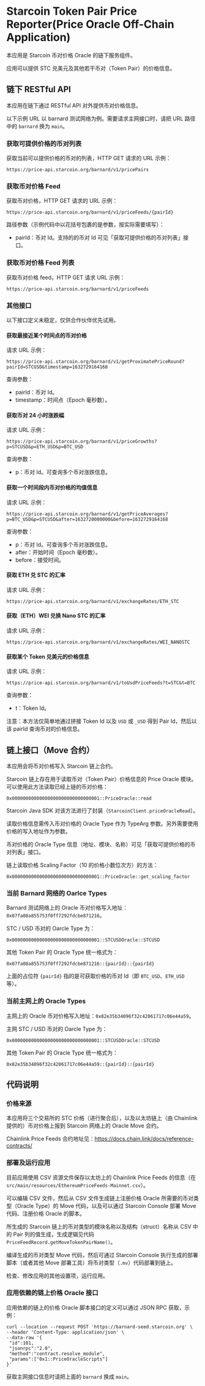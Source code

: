 # Starcoin Token Pair Price Reporter(Price Oracle Off-Chain Application)

本应用是 Starcoin 币对价格 Oracle 的链下服务组件。

应用可以提供 STC 兑美元及其他若干币对（Token Pair）的价格信息。

## 链下 RESTful API

本应用在链下通过 RESTful API 对外提供币对价格信息。

以下示例 URL 以 barnard 测试网络为例。需要请求主网接口时，请把 URL 路径中的 `barnard` 换为 `main`。

### 获取可提供价格的币对列表

获取当前可以提供价格的币对的列表，HTTP GET 请求的 URL 示例：

```url
https://price-api.starcoin.org/barnard/v1/pricePairs
```

### 获取币对价格 Feed

获取币对价格，HTTP GET 请求的 URL 示例：

```url
https://price-api.starcoin.org/barnard/v1/priceFeeds/{pairId}
```

路径参数（示例代码中以花括号包裹的是参数，按实际需要填写）：

* pairId：币对 Id。支持的的币对 Id 可见「获取可提供价格的币对列表」接口。

### 获取币对价格 Feed 列表

获取币对价格 feed，HTTP GET 请求 URL 示例：

```url
https://price-api.starcoin.org/barnard/v1/priceFeeds
```

### 其他接口

以下接口定义未稳定，仅供合作伙伴优先试用。

#### 获取最接近某个时间点的币对价格

请求 URL 示例：

```url
https://price-api.starcoin.org/barnard/v1/getProximatePriceRound?pairId=STCUSD&timestamp=1632729164168
```

查询参数：

* pairId：币对 Id。
* timestamp：时间点（Epoch 毫秒数）。

#### 获取币对 24 小时涨跌幅

请求 URL 示例：

```url
https://price-api.starcoin.org/barnard/v1/priceGrowths?p=STCUSD&p=ETH_USD&p=BTC_USD
```

查询参数：

* p：币对 Id。可查询多个币对涨跌信息。

#### 获取一个时间段内币对价格的均值信息

请求 URL 示例：

```url
https://price-api.starcoin.org/barnard/v1/getPriceAverages?p=BTC_USD&p=STCUSD&after=1632720000000&before=1632729164168
```

查询参数：

* p：币对 Id。可查询多个币对涨跌信息。
* after：开始时间（Epoch 毫秒数）。
* before：接受时间。

#### 获取 ETH 兑 STC 的汇率

请求 URL 示例：

```url
https://price-api.starcoin.org/barnard/v1/exchangeRates/ETH_STC
```

#### 获取（ETH）WEI 兑换 Nano STC 的汇率

请求 URL 示例：

```url
https://price-api.starcoin.org/barnard/v1/exchangeRates/WEI_NANOSTC
```

#### 获取某个 Token 兑美元的价格信息

请求 URL 示例：

```url
https://price-api.starcoin.org/barnard/v1/toUsdPriceFeeds?t=STC&t=BTC
```

查询参数：

* t：Token Id。

注意：本方法仅简单地通过拼接 Token Id 以及 `USD` 或 `_USD` 得到 Pair Id，然后以该 pairId 查询币对的价格信息。

## 链上接口（Move 合约）

本应用会将币对价格写入 Starcoin 链上合约。

Starcoin 链上存在用于读取币对（Token Pair）价格信息的 Price Oracle 模块。 可以使用此方法读取已经上链的币对价格：

```text
0x00000000000000000000000000000001::PriceOracle::read
```

Starcoin Java SDK 对该方法进行了封装（`StarcoinClient.priceOracleRead`）。

读取价格信息需传入币对价格的 Oracle Type 作为 TypeArg 参数。另外需要使用价格的写入地址作为参数。

币对价格的 Oracle Type 信息（地址、模块、名称）可见「获取可提供价格的币对列表」接口。

链上读取价格 Scaling Factor（10 的价格小数位次方）的方法：

```text
0x00000000000000000000000000000001::PriceOracle::get_scaling_factor
```

### 当前 Barnard 网络的 Oarlce Types

Barnard 测试网络上的 Oracle 币对价格写入地址：`0x07fa08a855753f0ff7292fdcbe871216`。

STC / USD 币对的 Oarcle Type 为：

```
0x00000000000000000000000000000001::STCUSDOracle::STCUSD
```

其他 Token Pair 的 Oracle Type 统一格式为：

```
0x07fa08a855753f0ff7292fdcbe871216::{pairId}::{pairId}
```

上面的占位符 `{pairId}` 指的是可获取价格的币对 Id（即 `BTC_USD`、`ETH_USD` 等）。

### 当前主网上的 Oracle Types

主网上的 Oracle 币对价格写入地址：`0x82e35b34096f32c42061717c06e44a59`。

主网 STC / USD 币对的 Oarcle Type 为：

```
0x00000000000000000000000000000001::STCUSDOracle::STCUSD
```

其他 Token Pair 的 Oracle Type 统一格式为：

```
0x82e35b34096f32c42061717c06e44a59::{pairId}::{pairId}
```

## 代码说明

### 价格来源

本应用将三个交易所的 STC 价格（进行聚合后），以及以太坊链上（由 Chainlink 提供的）币对价格上报到 Starcoin 网络上的 Oracle Move 合约。

Chainlink Price Feeds 合约地址见：https://docs.chain.link/docs/reference-contracts/

### 部署及运行应用

目前应用使用 CSV 资源文件保存以太坊上的 Chainlink Price Feeds 的信息（在 `src/main/resources/EthereumPriceFeeds-Mainnet.csv`）。

可以编辑 CSV 文件，然后从 CSV 文件生成链上注册价格 Oracle 所需要的币对类型（Oracle Type）的 Move 代码，以及可以通过 Starcoin Console 部署 Move 代码、注册价格 Oracle 的脚本。

所生成的 Starcoin 链上的币对类型的模块名称以及结构（struct）名称从 CSV 中的 Pair 列的值生成，生成逻辑见代码 `PriceFeedRecord.getMoveTokenPairName()`。

编译生成的币对类型 Move 代码，然后可通过 Starcoin Console 执行生成的部署脚本（或者其他 Move 部署工具）将币对类型（`.mv`）代码部署到链上。

检查、修改应用的其他设置项，运行应用。

### 应用依赖的链上价格 Oracle 接口

应用依赖的链上的价格 Oracle 脚本接口的定义可以通过 JSON RPC 获取，示例：

```shell
curl --location --request POST 'https://barnard-seed.starcoin.org' \
--header 'Content-Type: application/json' \
--data-raw '{
 "id":101,
 "jsonrpc":"2.0",
 "method":"contract.resolve_module",
 "params":["0x1::PriceOracleScripts"]
}'
```

获取主网接口信息时请把上面的 `barnard` 换成 `main`。

